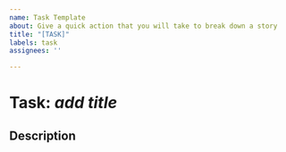 ```yaml
---
name: Task Template
about: Give a quick action that you will take to break down a story
title: "[TASK]"
labels: task
assignees: ''

---
```


# Task: _add title_
## Description

